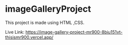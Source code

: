 # imageGalleryProject
This project is made using HTML ,CSS.

Live Link: https://image-gallery-project-mr900-8biu151vt-thisismr900.vercel.app/
